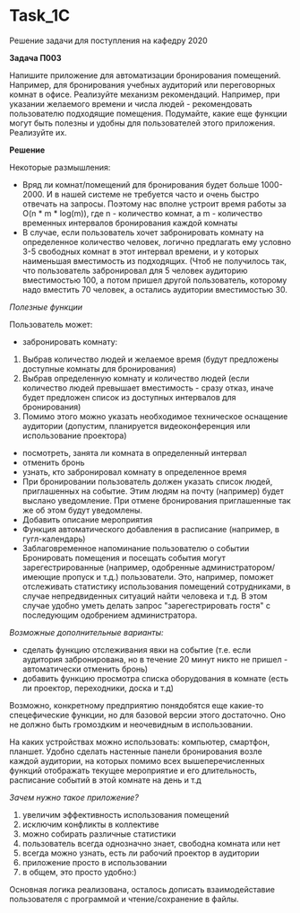 # Task_1C
Решение задачи для поступления на кафедру 2020

**Задача П003**

Напишите приложение для автоматизации бронирования помещений. Например, для бронирования учебных аудиторий или переговорных комнат в офисе. 
Реализуйте механизм рекомендаций. Например, при указании желаемого времени и числа людей - рекомендовать пользователю подходящие помещения. 
Подумайте, какие еще функции могут быть полезны и удобны для пользователей этого приложения. Реализуйте их.

**Решение**

Некоторые размышления: 
* Вряд ли комнат/помещений для бронирования будет больше 1000-2000. И в нашей системе не требуется часто и очень быстро отвечать на запросы. Поэтому нас вполне устроит время работы за O(n * m * log(m)), где n - количество комнат, а m - количество временных интервалов бронирования каждой комнаты
* В случае, если пользователь хочет забронировать комнату на определенное количество человек, логично предлагать ему условно 3-5 свободных комнат в этот интервал времени, и у которых наименьшая вместимость из подходящих. (Чтоб не получилось так, что пользователь забронировал для 5 человек аудиторию вместимостью 100, а потом пришел другой пользователь, которому надо вместить 70 человек, а остались аудитории вместимостью 30.

*Полезные функции*

Пользователь может:
* забронировать комнату:
1. Выбрав количество людей и желаемое время (будут предложены доступные комнаты для бронирования)
2. Выбрав определенную комнату и количество людей (если количество людей превышает вместимость - сразу отказ, иначе будет предложен список из доступных интервалов для бронирования)
3. Помимо этого можно указать необходимое техническое оснащение аудитории (допустим, планируется видеоконференция или использование проектора)
* посмотреть, занята ли комната в определенный интервал
* отменить бронь
* узнать, кто забронировал комнату в определенное время
* При бронировании пользователь должен указать список людей, приглашенных на событие. Этим людям на почту (например) будет выслано уведомление. При отмене бронирования приглашенные так же об этом будут уведомлены.
* Добавить описание мероприятия
* Функция автоматического добавления в расписание (например, в гугл-календарь)
* Заблаговременное напоминание пользователю о событии
Бронировать помещения и посещать события могут зарегестрированные (например, одобренные администратором/имеющие пропуск и т.д.) пользователи. Это, например, поможет отслеживать статистику использования помещений сотрудниками, в случае непредвиденных ситуаций найти человека и т.д. В этом случае удобно уметь делать запрос "зарегестрировать гостя" с последующим одобрением администратора. 

*Возможные дополнительные варианты:*

* сделать функцию отслеживания явки на событие (т.е. если аудитория забронирована, но в течение 20 минут никто не пришел - автоматически отменить бронь)
* добавить функцию просмотра списка оборудования в комнате (есть ли проектор, переходники, доска и т.д)

Возможно, конкретному предприятию понядобятся еще какие-то спецефические функции, но для базовой версии этого достаточно. Оно не должно быть громоздким и неочевидным в использовании. 

На каких устройствах можно использовать: компьютер, смартфон, планшет. Удобно сделать настенные панели бронирования возле каждой аудитории, на которых помимо всех вышеперечисленных функций отображать текущее мероприятие и его длительность, расписание событий в этой комнате на день и т.д

*Зачем нужно такое приложение?*

1) увеличим эффективность использования помещений
2) исключим конфликты в коллективе
3) можно собирать различные статистики
4) пользователь всегда однозначно знает, свободна комната или нет
5) всегда можно узнать, есть ли рабочий проектор в аудитории
6) приложение просто в использовании
7) в общем, это просто удобно:)

Основная логика реализована, осталось дописать взаимодейставие пользователя с программой и чтение/сохранение в файлы. 
